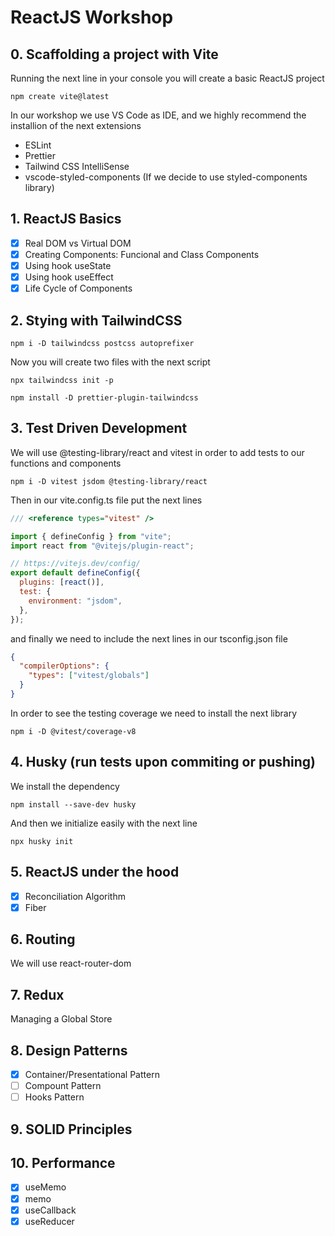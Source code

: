 # ReactJS Workshop

## 0. Scaffolding a project with Vite

Running the next line in your console you will create a basic ReactJS project

```
npm create vite@latest
```

In our workshop we use VS Code as IDE, and we highly recommend the installion of the next extensions

- ESLint
- Prettier
- Tailwind CSS IntelliSense
- vscode-styled-components (If we decide to use styled-components library)

## 1. ReactJS Basics

- [x] Real DOM vs Virtual DOM
- [x] Creating Components: Funcional and Class Components
- [x] Using hook useState
- [x] Using hook useEffect
- [x] Life Cycle of Components

## 2. Stying with TailwindCSS

```
npm i -D tailwindcss postcss autoprefixer
```

Now you will create two files with the next script

```
npx tailwindcss init -p
```

```
npm install -D prettier-plugin-tailwindcss
```

## 3. Test Driven Development

We will use @testing-library/react and vitest in order to add tests to our functions and components

```
npm i -D vitest jsdom @testing-library/react
```

Then in our vite.config.ts file put the next lines

```js
/// <reference types="vitest" />

import { defineConfig } from "vite";
import react from "@vitejs/plugin-react";

// https://vitejs.dev/config/
export default defineConfig({
  plugins: [react()],
  test: {
    environment: "jsdom",
  },
});
```

and finally we need to include the next lines in our tsconfig.json file

```json
{
  "compilerOptions": {
    "types": ["vitest/globals"]
  }
}
```

In order to see the testing coverage we need to install the next library

```
npm i -D @vitest/coverage-v8

```

## 4. Husky (run tests upon commiting or pushing)

We install the dependency

```
npm install --save-dev husky
```

And then we initialize easily with the next line

```
npx husky init
```

## 5. ReactJS under the hood

- [x] Reconciliation Algorithm
- [x] Fiber

## 6. Routing

We will use react-router-dom

## 7. Redux

Managing a Global Store

## 8. Design Patterns

- [x] Container/Presentational Pattern
- [ ] Compount Pattern
- [ ] Hooks Pattern

## 9. SOLID Principles

## 10. Performance

- [x] useMemo
- [x] memo
- [x] useCallback
- [x] useReducer
